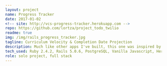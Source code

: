 ```yaml
---
layout: project
name: Progress Tracker
date: 2017-01-02
<!-- site: http://vcs-progress-tracker.herokuapp.com -->
repo: https://github.com/lortza/project_todo_twilio
readme: true
img: /img/rails_progress_tracker.jpg
tagline: Curriculum Velocity & Completion Date Projection
description: Much like other apps I've built, this one was inspired by my need for a specific tool to make my life easier. I was working my way through a self-paced software engineering curriculum and wanted to be able to primarily 1) track my progress and 2) estimate my completion date. I built this app and it has, indeed, solved my problem.
tech_used: Ruby 2.4.2, Rails 5.0.6, PostgreSQL, Vanilla Javascript, Heroku
role: solo project, full stack
---
```

